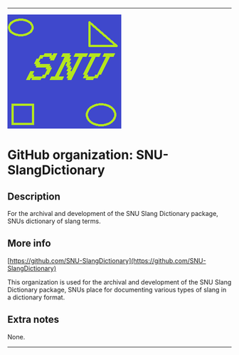 
***

![SNU_blue_and_gold_legacy_icon.png failed to load. The file may be missing or corrupt. Check the file path for errors first.](/AdditionalInfo/1/SNU-SlangDictionary/SNU_blue_and_gold_legacy_icon.png)

# GitHub organization: SNU-SlangDictionary

## Description

For the archival and development of the SNU Slang Dictionary package, SNUs dictionary of slang terms.

## More info

[https://github.com/SNU-SlangDictionary](https://github.com/SNU-SlangDictionary)

This organization is used for the archival and development of the SNU Slang Dictionary package, SNUs place for documenting various types of slang in a dictionary format.

## Extra notes

None.

***

